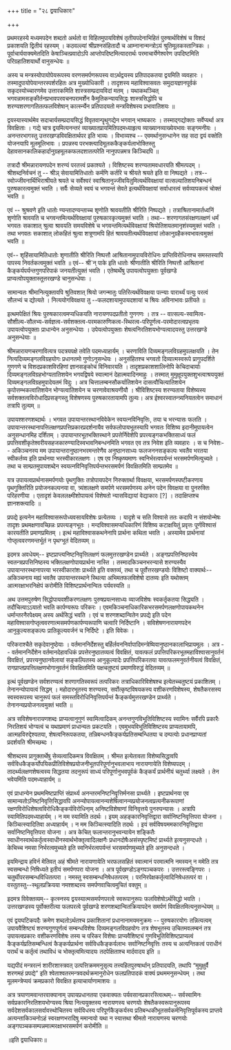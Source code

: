 +++
title = "२८ द्वयाधिकारः"

+++



प्रथमरहस्ये मध्यमपदेन शब्दतो अर्थतो वा विहितमुपायविशेषं तृतीयपदेनाभिहितं पुरुषार्थविशेषं च विशदं प्रकाशयति द्वितीयं रहस्यम् । कठवल्ल्यां श्रीप्रश्नसंहितादौ च आम्नानान्मन्त्रोऽयं श्रुतिमूलकस्तान्त्रिकः । पूर्वाचार्यवाक्यमेतदिति केषाञ्चित्प्रवादोऽपि आप्तोपदिष्टमित्यादरार्थः परमाचार्येणेश्वरेण उपदिष्टमिति परिग्रहातिशयार्थो वानुसन्धेयः ॥

अस्य च मन्त्रस्योपायोपेयरूपस्य वरणसमर्पणरूपस्य वाऽर्थद्वयस्य प्रतिपादकतया द्वयमिति व्यवहारः । तस्मादुपायोपेयान्तरस्पर्शरहितः अत्र मुख्योधिकारी । तादृशस्य महाविश्वासवतः समुदायज्ञानपूर्वकं सकृदस्योच्चारणमेव उत्तारकमिति शास्त्रसम्प्रदायविदां मतम् । यथाकथञ्चित् भगवन्नामसङ्कीर्तनप्रभावपरवचनपरामर्शेन कैमुतिकन्यायसिद्धः शास्त्रसिद्धोपि च शरण्यशरणागतितत्फलविशेषान् कार्त्स्न्येन प्रतिपादयतो मन्त्रविशेषस्य प्रभावातिशयः ॥

द्वयस्यास्यार्थमेव सदाचार्यसम्प्रदायसिद्धं विवृतवान्पॄथुगद्येन भगवान् भाष्यकारः । तस्माद्गद्योक्ताः सर्वेप्यर्था अत्र विवक्षिताः । गद्ये चात्र द्वयमित्यनन्तरं व्याख्यातप्रायमितिपदमध्याहृत्य व्याख्यानव्याख्येयभावः सङ्गमनीयः । अनन्तरभागस्तु उत्तरखण्डविवक्षितार्थपर इति भाव्यः । विभाव्यश्च -- एवमर्थानुसन्धानेन सह सदा द्वयं वक्तेति योजनयापि मूलमूलिभावः । प्रपन्नस्य परभक्त्यादिमूलककैङ्कर्यलाभोक्तिस्तु देहावसानकालिकहार्दानुग्रहमूलकफलदशातत्परेति नानुपपन्नमत्र किञ्चिदपि ॥

तत्रादौ श्रीमन्नारायणपदेन शरण्यं परतत्त्वं प्रकाश्यते । विशिष्टस्य शरण्यतामवधारयति श्रीमत्पदम् । श्रीशब्दनिर्वचनं तु -- श्रीञ् सेवायामितिधातोः कर्मणि कर्तरि च श्रीयते श्रयते इति वा निष्पद्यते । तत्र-- स्वोज्जीवनार्थिभिराश्रीयते श्रयते च सर्वेश्वरं स्वाश्रितानुज्जीवयितुमित्यर्थविवक्षायां वात्सल्यातिशयनिबन्धनं पुरुषकारत्वमुक्तं भवति । सर्वैः सेव्यते स्वयं च भगवन्तं सेवते इत्यर्थविवक्षायां सर्वाधारत्वं सर्वव्यापकत्वं चोक्तं भवति ॥

एवं -- श्रुश्रवणे इति धातोः ण्यन्तादण्यन्ताच्च शृणोति श्रावयतीति श्रीरिति निष्पद्यते । तत्राश्रितानामार्तध्वनिं शृणोति श्रावयति च भगवन्तमित्यर्थविवक्षायां पुरुषकारकृत्यमुक्तं भवति । तथा-- शरणागतसंरक्षणलक्षणं धर्मं भगवतः सकाशात् श्रुत्वा श्रावयति समयविशेषे च भगवन्तमित्यर्थविवक्षायां श्रियोतिशयतमानृशंस्यमुक्तं भवति । तथा भगवतः सकाशात् लोकहितं श्रुत्वा शत्रूणामपि हितं श्रावयतीत्यर्थविवक्षायां लोकानुग्रहैकस्वभावत्वमुक्तं भवति ॥

एवं-- शृहिंसायामितिधातोः शृणातीति श्रीरिति निष्पत्तौ आश्रितानामुपायविरोधिनः प्राप्तिविरोधिनश्च समस्तस्यापि पापस्य निवर्तकत्वमुक्तं भवति ॥ एवं-- श्री`न् पाके इति धातोः श्रीणातीति श्रीरिति निष्पत्तौ आश्रितानां कैङ्कर्यपर्यन्तगुणपरिपाकं जनयतीत्युक्तं भवति । एतेष्वर्थेषु उपायत्वोपयुक्ताः पूर्वखण्डे प्राप्यत्वोपयुक्तास्तूत्तरखण्डे चानुसन्धेयाः ।

सामान्यतः श्रीमानित्युक्तावपि श्रुतिवशात् श्रियो जगन्मातुः पतिरित्यर्थविवक्षया पत्न्याः पारार्थ्यं पत्युः परत्वं सौलभ्यं च द्योत्यते । नित्ययोगविवक्षया तु --फलदशायामुपायदशायां च श्रियः अविनाभावः प्रतीयते ॥

इत्थमपेक्षितं श्रियः पुरुषकारत्वमप्यधिकयति नारायणपदप्रतीतो गुणगणः । तत्र -- वात्सल्य-स्वामित्व-सौशील्य-सौलभ्य-सर्वज्ञत्व-सर्वशक्तत्व-परमकारुणिकत्व-स्थिरत्व-परिपूर्णत्व-परमोदारत्वप्रभृतयः उपायत्वोपयुक्ताः प्राधान्येन अनुसन्धेयाः । उपेयत्वोपयुक्ताः शेषत्वनिरतिशयभोग्यत्वादयस्तु उत्तरखण्डे अनुसन्धेयाः ॥

श्रीमन्नारायणचरणावित्यत्र पदत्रयपक्षे तवेति पदमध्याहार्यम् । चरणाविति दिव्यमङ्गलविग्रहमुपलक्षयति । तेन नित्यदिव्यमङ्गलविग्रहयोगः प्रधानतमो गुणोऽनुसन्धेयः । अनुसंहितश्च भगवतो दिव्यात्मस्वरूपे प्रागुपदर्शिते गुणगणे च विशदप्रकाशविरहिणां ज्ञानसङ्कोचं विनिवारयति । तादृशप्रकाशशालिनोपि केचिदाचार्याः दिव्यमङ्गलविग्रहभोग्यतातिशयेन भगवद्विषये स्वात्मानं देहात्मवादिनमाहुः । तस्मात् मुमुक्षूपयुक्तशुभत्वाश्रययुक्तं दिव्यमङ्गलविग्रहमुपादेयतमं विदुः । अत्र चित्तालम्बनसौकर्यातिशयेन दासत्वौचित्यातिशयेन कृपोत्तम्भकत्वातिशयेन भोग्यत्वातिशयेन च चरणावेवाश्रयणीयौ । श्रीविशिष्टस्य शरण्यताया विशेष्यस्य सर्वशक्तत्वविरोधादिप्रसङ्गस्तु विशेषणस्य पुरुषकारतायामपि तुल्यः। अत्र ईश्वरस्वातन्त्र्यनियतत्वेन समाधानं तत्रापि तुल्यम् ॥

उपायश्शरणशब्दार्थः । भगवत उपायान्तरस्थानविवेकेन स्वयत्नविनिवृत्तिः, तया च भरन्यासः फलति । उपायान्तरस्थानापत्तिलक्षणप्रपत्तिप्रकारप्रदर्शनायैव सर्वफलोपायभूतस्यापि भगवतः विशिष्य इदानीमुपायत्वेन अनुसन्धानमिह दर्शितम् । उपायान्तरभूतभक्तिस्थाने प्रपत्तेर्निवेशेपि प्रपत्त्यङ्गकभक्तिसाध्यं फलं प्रपत्तिवशीकृतेश्वरीयसहजकारुण्यादिस्वभावनिबन्धनमिति भगवत एव तत्र निवेश इति व्यवहारः । स च निवेशः-- अकिञ्चनस्य मम उपायान्तरानुष्ठानभरमन्तरेणैव अनुष्ठानसाध्यः फलजननसङ्कल्पः भवतैव भरतया स्वीकर्तव्य इति प्रार्थनया भरस्वीकारलक्षणः । एष एव निष्कृष्यमाणः स्वनिर्भरत्वपर्यन्तं भरसमर्पणमित्युच्यते । तथा च साम्प्रतमुपायशब्देन स्वयत्नविनिवृत्तिपर्यन्तभरसमर्पणं विवक्षितमिति साम्प्रतमेव ॥

यत्र उपायत्वप्रार्थनासमर्पणयोः पृथगुक्तिः तत्रोपायपदेन निरुक्तार्था विवक्षया, भरसमर्पणस्पष्टीकरणाय पृथगुक्तिरिति प्रयोजनकल्पनया वा, त्र्यंशलक्षणे समर्पणे भरसमर्पणस्य अनेन पदेन विवक्षया वा पुनरुक्तिः परिहरणीया । एतादृशं केवललक्ष्मीशोपायत्वं विशेषतो न्यासविद्यायां वेद्याकारः [‍?] । तदाक्षिप्तश्च ज्ञानशक्त्यादिः ॥

प्रपद्ये इत्यनेन महाविश्वासरूपोध्यवसायविशेषः प्रत्येतव्यः । यादृशे च सति विश्वासे ततः कदापि न संशयोन्मेषः तादृशः प्रथमक्षणावच्छिन्नः प्रपत्त्यङ्गभूतः । मन्दविश्वासमप्यधिकारिणं विशिष्य कटाक्षयितुं प्रवृत्तः पूर्णविश्वासं कारयतीति प्रमाणप्रमितम् । इत्थं महाविश्वासकथनेनापि प्रार्थना कथिता भवति । अस्यामेव प्रार्थनायां गोप्तृत्ववरणमन्तर्भूतं न पृथग्भूतं वेदितव्यम् ॥

इदमत्र अवधेयम्-- इष्टप्राप्त्यनिष्टनिवृत्तिलक्षणं फलमुत्तरखण्डेन प्रार्थ्यते । अङ्गप्रपत्तिनिष्ठस्येव स्वतन्त्रप्रपत्तिनिष्ठस्य भक्तिलक्षणोपायप्रार्थना नास्ति । तस्मादकिञ्चनभरन्यासे शरण्यस्यैव उपायान्तरस्थानापत्त्या भरस्वीकारांशः प्रार्थ्यते इति वक्तव्यं, तथा च पूर्वोत्तरखण्डयोः विशिष्टो वाक्यार्थः--अकिञ्चनाय मह्यं भवतैव उपायान्तरस्थाने स्थित्या अभिमतफलविशेषो दातव्यः इति यथोक्तम् आत्मरक्षाभरनिक्षेपं करोमीति विशिष्टप्रार्थनान्वितः पर्यवस्यति ॥

अथ उत्तमपुरुषेण सिद्धोपायवशीकरणलक्षणः पुरुषप्रयत्नसाध्यः व्याजविशेषः स्वकर्तृकतया सिद्ध्यति । तदौचित्याऽऽयातो भवति कार्पण्यरूपः परिकरः । एवमकिञ्चनाधिकारिकभरसमर्पणलक्षणोपायकथनेन धर्मान्तरनैरपेक्ष्यम् अस्य अर्थसिद्धं भवति । एवं च शरणशब्दान्वितेन प्रपद्ये इति पदेन महाविश्वासगोप्तृत्ववरणात्मसमर्पणकार्पण्यरूपाणि चत्वारि निर्दिष्टानि । सविशेषणनारायणपदेन आनुकूल्यसङ्कल्पः प्रातिकूल्यवर्जनं च निर्दिष्टे । इति विवेकः ।

परिकराश्चैते सकृदेवानुष्ठेयाः । वर्तमाननिर्देशस्तु बर्हिर्लवननिर्वापादिमन्त्रेष्विवानुष्ठानकालाभिप्रायमूलः । अत्र -- वर्तमाननिर्देशेन वर्तमानदेहावधिकं प्रपत्तेरनुष्ठातव्यत्वं विवक्षितं, यावत्फलं प्रपत्तिपरिकरभूतमहाविश्वासानुवर्तनं विवक्षितं, प्रपत्त्यनुष्ठानवेलायां सङ्कल्पितस्य आनुकूल्यादेः प्रपत्तिपरिकरतया यावत्फलमनुवर्तनीयत्वं विवक्षितं, रागप्राप्तप्रपत्तिलक्षणभोगानुवर्तनं विवक्षितमिति पक्षचतुष्टयं प्रमाणविरुद्धं वेदितव्यम् ॥

इत्थं पूर्वखण्डेन सर्वशरण्यत्वं शरणागतिस्वरूपं तत्परिकरः तत्राधिकारिविशेषश्च इत्येतच्चतुष्टयं प्रकाशितम् । तेनानन्योपायत्वं सिद्धम् । महोदारभूतस्य शरण्यस्य, सर्वोत्कृष्टविषयकस्य वशीकरणविशेषस्य, शेषतैकरसस्य स्वस्वरूपस्य चानुरूपं फलं समस्तविरोधिनिवृत्तिपर्यन्तं कैङ्कर्यमुत्तरखण्डेन प्रार्थ्यते । तेनानन्यप्रयोजनत्वमुक्तं भवति ॥

अत्र सविशेषनारायणशब्दः प्राप्यत्वानुगुणं स्वामित्वादिकम् अनन्तगुणविभूतिविशिष्टस्य स्वामिनः सर्वैरपि प्रकारैः निरतिशयं भोग्यत्वं च यथाप्रमाणं प्राधान्यतः प्रकटयति । एवमुभयविभूतिविशिष्टस्य प्राप्यतायामपि, आत्महविरुद्देश्यतया, शेषत्वनिरूपकतया, तन्निबन्धनकैङ्कर्यप्रतिसम्बन्धितया च दम्पत्योः प्रधानप्राप्यतां प्रदर्शयति श्रीमच्छब्दः ।

श्रीशब्दस्य प्रागुक्तार्थेषु सेव्यत्वादिकमत्र विवक्षितम् । श्रीमत इत्येतावता विशेष्यसिद्धावपि सर्वविधकैङ्कर्योपयिकप्रीतिविशेषप्रयोजनीभूतपरिपूर्णानुभवलाभाय नारायणायेति विशेष्यपदम् । तादर्थ्यलक्षणशेषत्वस्य सिद्धतया तदनुरूपं साध्यं परिपूर्णानुभवपूर्वकं कैङ्कर्यं प्रार्थनीयं चतुर्थ्या लक्ष्यते । तेन भवेयमिति पदमध्याहार्यम् ॥

एवं प्राधान्येन प्रथममिष्टप्राप्तिं संप्रार्थ्य अनन्तरमनिष्टनिवॄत्तिर्मनसा प्रार्थ्यते । इष्टप्रार्थनया एव सामान्यतोऽनिष्टनिवृत्तिसिद्धावपि अनन्योपायत्वानन्यशेषित्वानन्यप्रयोजनत्वप्रत्यनीकरूपाणां रक्षणविरोधिशेषत्वविरोधिकैङ्कर्यविरोधिना्म् अनिष्टविशेषाणां विनिवृत्तये पुनरुपन्यासः । अत्रापि स्यामितिपदमध्याहार्यम् । न मम स्यामिति तदर्थः । इयम् अहङ्कारनिवृत्तिद्वारा सर्वानिष्टनिवृत्तिपरा योजना । किञ्चित्स्यादितिवा अध्याहार्यम् । न मम किञ्चित्स्यादिति तदर्थः । इयं सर्वविषयममकारनिवृत्तिद्वारा सर्वानिष्टनिवृत्तिपरा योजना । अत्र केचित् फलान्तरानुभवन्यायेन शङ्कितैः स्वाधीनस्वार्थकर्तृत्वस्वाधीनस्वार्थभोक्तृत्वादिलक्षणैः प्रधानदोषैःअसंस्पृष्टमिष्टं प्रार्थ्यते इत्यनुसन्दधते । केचिच्च नमसा निर्भरत्वमुच्यते इति स्वनिर्भरत्वपर्यन्तं भरसमर्पणमुच्यते इति अनुसन्दधते ।

इयमिन्द्राय हविर्न मेतिवत् अहं श्रीमते नारायणायेति भरफलसहितं स्वात्मानं परमात्मनि नमस्यन् न ममेति तत्र स्वसम्बन्धो निषिध्यते इतीयं समर्पणपरा योजना । अत्र पूर्वखण्डोऽङ्गपञ्चकपरः । उत्तरस्त्वङ्गिपरः । चतुर्थीपरसम्बन्धविधितत्परा । नमस्तु स्वसम्बन्धनिषेधतत्परम् । परनिरपेक्षकर्तृत्वादिनिषेधतत्परं वा । वस्तुतस्तु--स्थूलप्रक्रियया नमश्शब्दस्य समर्पणवाचित्वमुचितं वक्तुम् ॥

इदमत्र विवेक्तव्यम्-- कृत्स्नस्य द्वयस्यात्मसमर्पणपरत्वे स्वरूपानुरूपः फलविशेषोऽर्थसिद्धो भवति । उत्तरखण्डस्य पूर्वोक्तरीत्या फलपरत्वे पूर्वखण्डे शरणशब्दान्वितक्रियापदेन समर्पणं विवक्षितमित्यनुसन्धेयम् ॥

एवं द्वयघटिकपदैः क्रमेण शब्दतोऽर्थतश्च प्रकाशितानां प्रधानानामयमनुक्रमः -- पुरुषकारयोगः तन्नित्यत्वम् उपायवैशिष्ट्यं शरण्यगुणपूर्णत्वं सम्बन्धविशेषः दिव्यमङ्गलविग्रहयोगः तत्र शेषभूतस्य उचितमवलम्बनं तत्र उपायत्वप्रकारः वशीकरणविशेषः तस्य च परिकर विशेषाः प्राप्यवैशिष्ट्यं गुणविभूतिविशिष्टप्राप्यत्वं कैङ्कर्यप्रतिसम्बन्धित्वं कैङ्कर्यप्रार्थना सर्वविधकैङ्कर्यलाभः सर्वानिष्टनिवृत्तिः तस्य च अत्यन्तिकत्वं पराधीनं परार्थं च कर्तृत्वं तथाविधं च भोक्तृत्वमित्यादयः तदपेक्षिताश्च मार्दवादय इति ॥

यद्यपीदं मन्त्ररत्नं शारीरशास्त्रवत् उत्पत्तिक्रममनुसृत्य तत्त्वहितपुरुषार्थान् प्रतिपादयति, तथापि “मुमुक्षुर्वै शरणमहं प्रपद्ये” इति श्वेताश्वतरमन्त्रवदर्थक्रमानुरोधेन फलप्रतिपादकं वाक्यं प्रथममनुसन्धेयम् । तथा मूलमन्त्रेप्ययं क्रमप्रकारो विवक्षित इत्याचार्याणामाशयः ॥

अत्र त्रयाणामवान्तरवाक्यानाम् उपायप्रधानतया एकवाक्यतः पर्यवसानप्रकारस्त्वित्थम्-- सर्वस्वामिनः सर्वप्रकारनिरतिशयभोग्यस्य श्रिया नित्ययुक्तस्य नारायणस्य चरणयोः शेषतैकस्वरूपानुरूपस्य सर्वदेशसर्वकालसर्वावस्थोचितस्य सर्वविधस्य परिपूर्णकैङ्कर्यस्य प्रतिबन्धकीभूतसर्वकर्मनिवृत्तिपूर्वकस्य प्राप्तये अत्यन्ताकिञ्चनोऽहं स्वरक्षणभरादिषु ममान्वयो यथा न स्यात्तथा श्रीमतो नारायणस्य चरणयोः अङ्गपञ्चकसम्पन्नमात्मरक्षाभरसमर्पणं करोमीति ॥

॥इति द्वयाधिकारः॥

